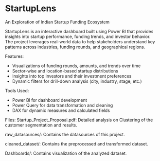 # StartupLens
An Exploration of Indian Startup Funding Ecosystem

StartupLens is an interactive dashboard built using Power BI that provides insights into startup performance, funding trends, and investor behavior. The project leverages real-world data to help stakeholders understand key patterns across industries, funding rounds, and geographical regions.

Features:
- Visualizations of funding rounds, amounts, and trends over time
- Sector-wise and location-based startup distributions
- Insights into top investors and their investment preferences
- Dynamic filters for drill-down analysis (city, industry, stage, etc.)

Tools Used:
* Power BI for dashboard development
* Power Query for data transformation and cleaning
* DAX for dynamic measures and calculated fields

Files:
Startup_Project_Proposal.pdf: Detailed analysis on Clustering of the customer segmentation and results.

raw_datasources/: Contains the datasources of this project.

cleaned_dataset/: Contains the preprocessed and transformed dataset.

Dashboards/: Contains visualization of the analyzed dataset.
